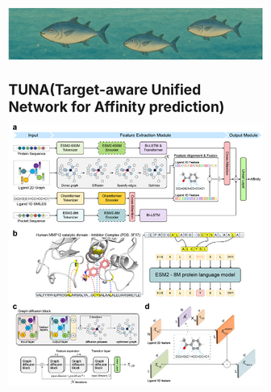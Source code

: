 ![header](images/head.png)
# TUNA(Target-aware Unified Network for Affinity prediction)
![main_fig](images/main_fig.png)
